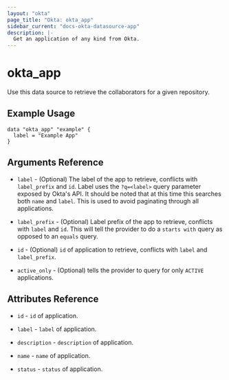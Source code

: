 ```yaml
---
layout: "okta"
page_title: "Okta: okta_app"
sidebar_current: "docs-okta-datasource-app"
description: |-
  Get an application of any kind from Okta.
---
```


# okta_app

Use this data source to retrieve the collaborators for a given repository.

## Example Usage

```hcl
data "okta_app" "example" {
  label = "Example App"
}
```

## Arguments Reference

 * `label` - (Optional) The label of the app to retrieve, conflicts with `label_prefix` and `id`. Label uses the `?q=<label>` query parameter exposed by Okta's API. It should be noted that at this time this searches both `name` and `label`. This is used to avoid paginating through all applications.

 * `label_prefix` - (Optional) Label prefix of the app to retrieve, conflicts with `label` and `id`. This will tell the provider to do a `starts with` query as opposed to an `equals` query.

 * `id` - (Optional) `id` of application to retrieve, conflicts with `label` and `label_prefix`.

 * `active_only` - (Optional) tells the provider to query for only `ACTIVE` applications.

## Attributes Reference

 * `id` - `id` of application.

 * `label` - `label` of application.

 * `description` - `description` of application.

 * `name` - `name` of application.

 * `status` - `status` of application.
